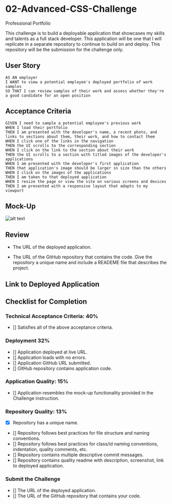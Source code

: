 # 02-Advanced-CSS-Challenge
Professional Portfolio

This challenge is to build a deployable application that showcases my skills and talents as a full stack developer. This application will be one that I will replicate in a separate repository to continue to build on and deploy. This repository will be the submission for the challenge only. 

## User Story
```
AS AN employer
I WANT to view a potential employee's deployed portfolio of work samples
SO THAT I can review samples of their work and assess whether they're a good candidate for an open position
```

## Acceptance Criteria
```
GIVEN I need to sample a potential employee's previous work
WHEN I load their portfolio
THEN I am presented with the developer's name, a recent photo, and links to sections about them, their work, and how to contact them
WHEN I click one of the links in the navigation
THEN the UI scrolls to the corresponding section
WHEN I click on the link to the section about their work
THEN the UI scrolls to a section with titled images of the developer's applications
WHEN I am presented with the developer's first application
THEN that application's image should be larger in size than the others
WHEN I click on the images of the applications
THEN I am taken to that deployed application
WHEN I resize the page or view the site on various screens and devices
THEN I am presented with a responsive layout that adapts to my viewport
```

## Mock-Up

![alt text](./assets/images/02-advanced-css-homework-demo.gif)


## Review

* The URL of the deployed application.

* The URL of the GitHub repository that contains the code. Give the repository a unique name and include a READEME file that describes the project.

## Link to Deployed Application



## Checklist for Completion

### Technical Acceptance Criteria: 40%
- [] Satisfies all of the above acceptance criteria.
### Deployment 32%
- [] Application deployed at live URL.
- [] Application loads with no errors.
- [] Application GitHub URL submitted.
- [] GitHub repository contains application code.
### Application Quality: 15%
- [] Application resembles the mock-up functionality provided in the Challenge instruction.
### Repository Quality: 13%
- [x] Repository has a unique name.
- [] Repository follows best practices for file structure and naming conventions.
- [] Repository follows best practices for class/id naming conventions, indentation, quality comments, etc.
- [] Repository contains multiple descriptive commit messages.
- [] Repository contains quality readme with description, screenshot, link to deployed application.
### Submit the Challenge
- [] The URL of the deployed application.
- [] The URL of the GitHub repository that contains your code.